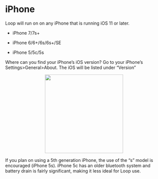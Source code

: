 # iPhone 

Loop will run on on any iPhone that is running iOS 11 or later.

* iPhone 7/7s+

* iPhone 6/6+/6s/6s+/SE

* iPhone 5/5c/5s 

Where can you find your iPhone’s iOS version?  Go to your iPhone’s Settings>General>About.  The iOS will be listed under “Version”

<p align="center">
<img src="../img/ios.png" width="250">
</p>

If you plan on using a 5th generation iPhone, the use of the “s” model is encouraged (iPhone 5s).  iPhone 5c has an older bluetooth system and battery drain is fairly significant, making it less ideal for Loop use. 
